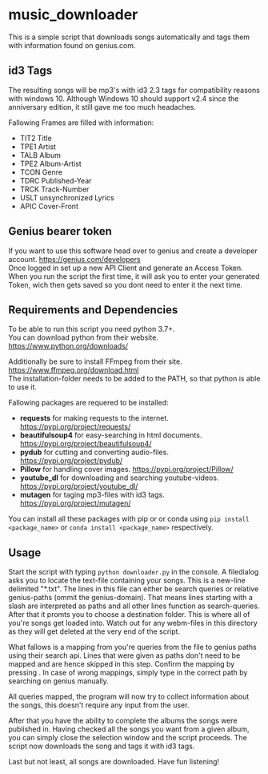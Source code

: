 # music_downloader
This is a simple script that downloads songs automatically and tags them with information found on genius.com.

## id3 Tags
The resulting songs will be mp3's with id3 2.3 tags for compatibility reasons with windows 10.
Although Windows 10 should support v2.4 since the anniversary edition, it still gave me too much headaches.

Fallowing Frames are filled with information:
- TIT2 Title
- TPE1 Artist
- TALB Album
- TPE2 Album-Artist
- TCON Genre
- TDRC Published-Year
- TRCK Track-Number
- USLT unsynchronized Lyrics
- APIC Cover-Front

## Genius bearer token
If you want to use this software head over to genius and create a developer account. https://genius.com/developers   
Once logged in set up a new API Client and generate an Access Token.
When you run the script the first time, it will ask you to enter your generated Token, wich then gets saved so you dont need to enter it the next time.

## Requirements and Dependencies
To be able to run this script you need python 3.7+.   
You can download python from their website. 
https://www.python.org/downloads/

Additionally be sure to install FFmpeg from their site. https://www.ffmpeg.org/download.html   
The installation-folder needs to be added to the PATH, so that python is able to use it.

Fallowing packages are requered to be installed:
- **requests** for making requests to the internet. https://pypi.org/project/requests/
- **beautifulsoup4** for easy-searching in html documents. https://pypi.org/project/beautifulsoup4/
- **pydub** for cutting and converting audio-files. https://pypi.org/project/pydub/
- **Pillow** for handling cover images. https://pypi.org/project/Pillow/
- **youtube_dl** for downloading and searching youtube-videos. https://pypi.org/project/youtube_dl/
- **mutagen** for taging mp3-files with id3 tags. https://pypi.org/project/mutagen/

You can install all these packages with pip or or conda using `pip install <package_name>` or <code>conda&nbsp;install&nbsp;<package_name></code> respectively.

## Usage
Start the script with typing `python downloader.py` in the console.
A filedialog asks you to locate the text-file containing your songs. This is a new-line delimited "*.txt".
The lines in this file can either be search queries or relative genius-paths (ommit the genius-domain).
That means lines starting with a slash are interpreted as paths and all other lines function as search-queries.
After that it promts you to choose a destination folder. This is where all of you're songs get loaded into.
Watch out for any webm-files in this directory as they will get deleted at the very end of the script.

What fallows is a mapping from you're queries from the file to genius paths using their search api.
Lines that were given as paths don't need to be mapped and are hence skipped in this step.
Confirm the mapping by pressing <Return>. In case of wrong mappings, simply type in the correct path by searching on genius manually.

All queries mapped, the program will now try to collect information about the songs, this doesn't require any input from the user.

After that you have the ability to complete the albums the songs were published in.
Having checked all the songs you want from a given album, you can simply close the selection window and the script proceeds.
The script now downloads the song and tags it with id3 tags.

Last but not least, all songs are downloaded. Have fun listening!
